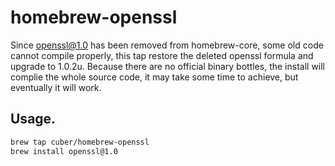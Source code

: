 homebrew-openssl
================

Since openssl@1.0 has been removed from homebrew-core, some old code cannot compile properly, this tap restore the deleted openssl formula and upgrade to 1.0.2u.
Because there are no official binary bottles, the install will complie the whole source code, it may take some time to achieve, but eventually it will work.

Usage.
-----------------
``` bash
brew tap cuber/homebrew-openssl
brew install openssl@1.0
```

